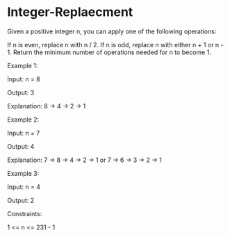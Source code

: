 # Integer-Replaecment
Given a positive integer n, you can apply one of the following operations:

If n is even, replace n with n / 2.
If n is odd, replace n with either n + 1 or n - 1.
Return the minimum number of operations needed for n to become 1.

 

Example 1:

Input: n = 8

Output: 3

Explanation: 8 -> 4 -> 2 -> 1

Example 2:

Input: n = 7

Output: 4

Explanation: 7 -> 8 -> 4 -> 2 -> 1
or 7 -> 6 -> 3 -> 2 -> 1

Example 3:

Input: n = 4

Output: 2
 

Constraints:

1 <= n <= 231 - 1
